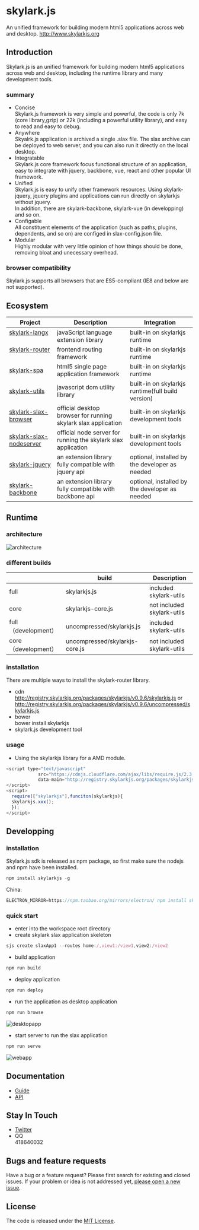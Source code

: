 # skylark.js
An unified framework for building modern html5 applications across web and desktop. http://www.skylarkjs.org

## Introduction
Skylark.js is an unified framework for building modern html5 applications across web and desktop, including the runtime library and many  development tools.
### summary

- Concise  
Skylark.js framework is very simple and powerful, the code is only 7k (core library,gzip) or 22k (including a powerful utility library), and easy to read and easy to debug.
- Anywhere  
Skyalrk.js application is archived a single .slax file. The slax archive can be deployed to web server, and  you can also run it directly on the local desktop.
- Integratable  
Skylark.js core framework focus  functional structure of an application, easy to integrate with jquery, backbone, vue, react and other popular UI framework.
- Unified  
Skylark.js is easy to unify other framework resources. Using skylark-jquery, jquery plugins and applications can run directly on skylarkjs without jquery.  
In addition, there are skylark-backbone, skylark-vue (in developping) and so on.
- Configable  
All constituent elements of the application (such as paths, plugins, dependents, and so on)  are configed in  slax-config.json file.
- Modular  
Highly modular with very little opinion of how things should be done, removing bloat and unecessary overhead.

### browser compatibility
Skylark.js supports all browsers that are ES5-compliant (IE8 and below are not supported).

## Ecosystem 

| Project | Description | Integration |
|---------|--------|-------------|
| [skylark-langx](https://github.com/skylarkjs/skylark-langx)   | javaScript language extension library| built-in on skylarkjs runtime|
| [skylark-router](https://github.com/skylarkjs/skylark-router)   |frontend routing framework| built-in on skylarkjs runtime|
| [skylark-spa](https://github.com/skylarkjs/skylark-spa)   |html5 single page application framework| built-in on skylarkjs runtime|
| [skylark-utils](https://github.com/skylarkjs/skylark-utils)   |javascript dom utility library| built-in on skylarkjs runtime(full build version)|
| [skylark-slax-browser](https://github.com/skylarkjs/skylark-slax-browser)|official desktop browser for running skylark slax application|built-in on skylarkjs development tools|
| [skylark-slax-nodeserver](https://github.com/skylarkjs/skylark-slax-nodeserver)|official  node server for running the skylark slax application|built-in on skylarkjs development tools|
| [skylark-jquery](https://github.com/skylarkjs/skylark-jquery)|an extension library fully compatible with jquery api|optional, installed by the developer as needed|
| [skylark-backbone](https://github.com/skylarkjs/skylark-backbone)|an extension library fully compatible with backbone api|optional, installed by the developer as needed|

##  Runtime
###  architecture
![architecture](https://github.com/skylarkjs/skylark/blob/master/assets/architecure_001.jpg "architecture")

###  different builds
|  | build | Description |
|---------|--------|-------------|
| full | skylarkjs.js | included skylark-utils |
|  core | skylarkjs-core.js | not included skylark-utils |
| full （development） | uncompressed/skylarkjs.js | included skylark-utils |
| core （development）| uncompressed/skylarkjs-core.js | not included skylark-utils |


### installation
There are multiple ways to install the skylark-router library. 
- cdn  
http://registry.skylarkjs.org/packages/skylarkjs/v0.9.6/skylarkjs.js    or  
http://registry.skylarkjs.org/packages/skylarkjs/v0.9.6/uncompressed/skylarkjs.js 
- bower  
bower install skylarkjs
- skylark.js development tool  

### usage

- Using the skylarkjs library for a AMD module.  
```js
<script type="text/javascript" 
            src="https://cdnjs.cloudflare.com/ajax/libs/require.js/2.3.3/require.min.js"
            data-main="http://registry.skylarkjs.org/packages/skylarkjs/v0.9.3/uncompressed/skylarkjs.js">
</script>
<script>
  require(["skylarkjs"],funciton(skylarkjs){
  skylarkjs.xxx();
  });
</script>
```

## Developping

### installation
Skylark.js sdk is released as npm package, so first make sure the nodejs and npm have been installed.
```js
npm install skylarkjs -g
```
China:
```js
ELECTRON_MIRROR=https://npm.taobao.org/mirrors/electron/ npm install skylarkjs -g --verbose
```
### quick start
- enter into the workspace root directory  
- create skylark slax application skeleton  
```js
sjs create slaxApp1 --routes home:/,view1:/view1,view2:/view2
```
- build application  
```js
npm run build
```
- deploy application  
```js
npm run deploy
```
- run the application as desktop application  
```js
npm run browse
```
![desktopapp](https://github.com/skylarkjs/skylark/blob/master/assets/quickstart_rundeskapp_002.jpg "desktopapp")


- start server to run the slax application  
```js
npm run serve
```  
![webapp](https://github.com/skylarkjs/skylark/blob/master/assets/quickstart_runwebapp_002.jpg "webapp")

## Documentation
- [Guide](http://skylarkjs.org/guide)
- [API](http://skylarkjs.org/api)

## Stay In Touch
- [Twitter](https://twitter.com/jsskylark)
- QQ  
418640032  

## Bugs and feature requests

Have a bug or a feature request? Please first search for existing and closed issues. If your problem or idea is not addressed yet, [please open a new issue](https://github.com/skylarkjs/skylark/issues/new).

## License

The code is released under the [MIT License](https://github.com/skylarkjs/skylark/blob/master/LICENSE).


